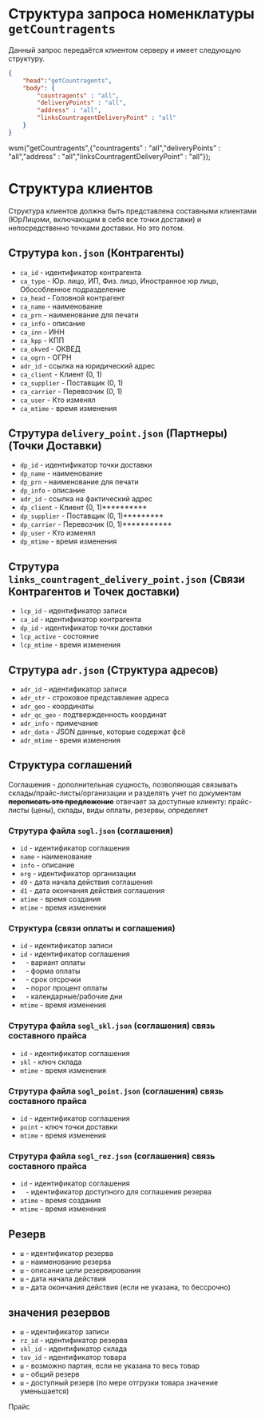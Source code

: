 # Структура запроса номенклатуры `getCountragents`


Данный запрос передаётся клиентом серверу и имеет следующую структуру.

```json
{
    "head":"getCountragents",
    "body": {
        "countragents" : "all",
        "deliveryPoints" : "all",
        "address" : "all",
        "linksCountragentDeliveryPoint" : "all"
    }
}
```
wsm("getCountragents",{"countragents" : "all","deliveryPoints" : "all","address" : "all","linksCountragentDeliveryPoint" : "all"});



# Структура клиентов
Структура клиентов должна быть представлена составными клиентами (ЮрЛицоми, включающим в себя все точки доставки) и непосредственно точками доставки. Но это потом.

## Струтура `kon.json` (Контрагенты)
- `ca_id` - идентификатор контрагента
- `ca_type` - Юр. лицо, ИП, Физ. лицо, Иностранное юр лицо, Обособленное подразделение
- `ca_head` - Головной контрагент
- `ca_name` - наименование
- `ca_prn` - наименование для печати
- `ca_info` - описание
- `ca_inn` - ИНН
- `ca_kpp` - КПП
- `ca_okved` - ОКВЕД
- `ca_ogrn` - ОГРН
- `adr_id` - ссылка на юридический адрес
- `ca_client` - Клиент (0, 1)
- `ca_supplier` - Поставщик (0, 1)
- `ca_carrier` - Перевозчик (0, 1)
- `ca_user` - Кто изменял
- `ca_mtime` - время изменения

## Струтура `delivery_point.json` (Партнеры) (Точки Доставки)
- `dp_id` - идентификатор точки доставки
- `dp_name` - наименование
- `dp_prn` - наименование для печати
- `dp_info` - описание
- `adr_id` - ссылка на фактический адрес
- `dp_client` - Клиент (0, 1)**********
- `dp_supplier` - Поставщик (0, 1)*********
- `dp_carrier` - Перевозчик (0, 1)***********
- `dp_user` - Кто изменял
- `dp_mtime` - время изменения

## Струтура `links_countragent_delivery_point.json` (Связи Контрагентов и Точек доставки)
- `lcp_id` - идентификатор записи
- `ca_id` - идентификатор контрагента
- `dp_id` - идентификатор точки доставки
- `lcp_active` - состояние
- `lcp_mtime` - время изменения

## Струтура `adr.json` (Структура адресов)
- `adr_id` - идентификатор записи
- `adr_str` - строковое представление адреса
- `adr_geo` - координаты
- `adr_qc_geo` - подтвержденность координат
- `adr_info` - примечание
- `adr_data` - JSON данные, которые содержат фсё
- `adr_mtime` - время изменения



## Структура соглашений
Соглашения - дополнительная сущность, позволяющая связывать склады/прайс-листы/организации и разделять учет по документам ~~**переписать это предложение**~~
отвечает за доступные клиенту: прайс-листы (цены), склады, виды оплаты, резервы, определяет


### Струтура файла `sogl.json` (соглашения)

- `id` - идентификатор соглашения
- `name` - наименование
- `info` - описание
- `org` - идентификатор организации
- `d0` - дата начала действия соглашения
- `d1` - дата окончания действия соглашения
- `atime` - время создания
- `mtime` - время изменения

### Структура (связи оплаты и соглашения)
- `id` - идентификатор записи
- `id` - идентификатор соглашения
- ` ` - вариант оплаты
- ` ` - форма оплаты
- ` ` - срок отсрочки
- ` ` - порог процент оплаты
- ` ` - календарные/рабочие дни
- `mtime` - время изменения

### Струтура файла `sogl_skl.json` (соглашения) связь составного прайса
- `id` - идентификатор соглашения
- `skl` - ключ склада
- `mtime` - время изменения

### Струтура файла `sogl_point.json` (соглашения) связь составного прайса
- `id` - идентификатор соглашения
- `point` - ключ точки доставки
- `mtime` - время изменения

### Струтура файла `sogl_rez.json` (соглашения) связь составного прайса
- `id` - идентификатор соглашения
- ` ` - идентификатор доступного для соглашения резерва
- `atime` - время создания
- `mtime` - время изменения

## Резерв
- `ш` - идентификатор резерва
- `ш` - наименование резерва
- `ш` - описание цели резервирования
- `ш` - дата начала действия
- `ш` - дата окончания действия (если не указана, то бессрочно)


## значения резервов
- `ш` - идентификатор записи
- `rz_id` - идентификатор резерва
- `skl_id` - идентификатор склада
- `tov_id` - идентификатор товара
- `ш` - возможно партия, если не указана то весь товар
- `ш` - общий резерв
- `ш` - доступный резерв (по мере отгрузки товара значение уменьшается)

Прайс
